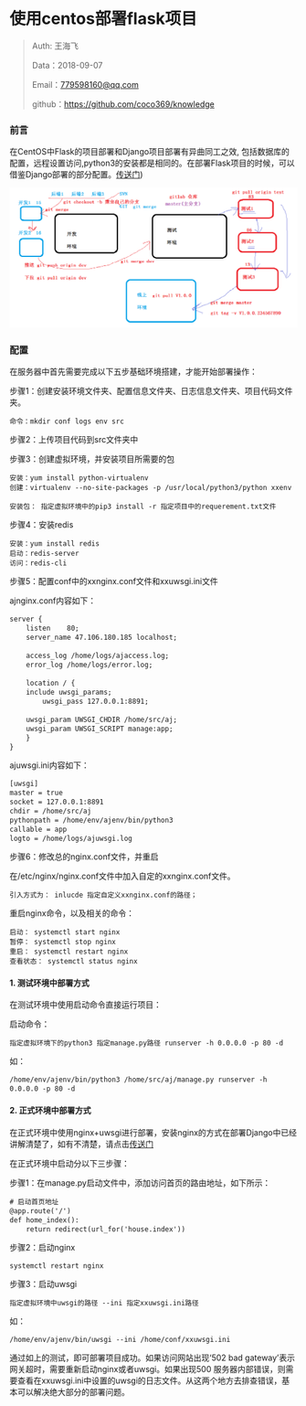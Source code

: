 
# 使用centos部署flask项目

>Auth: 王海飞
>
>Data：2018-09-07
>
>Email：779598160@qq.com
>
>github：https://github.com/coco369/knowledge

### 前言

在CentOS中Flask的项目部署和Django项目部署有异曲同工之效, 包括数据库的配置，远程设置访问,python3的安装都是相同的。在部署Flask项目的时候，可以借鉴Django部署的部分配置。[传送门](centos部署.md))


![环境与分支](flask/images/环境与分支.png)

### 配置

在服务器中首先需要完成以下五步基础环境搭建，才能开始部署操作：

步骤1：创建安装环境文件夹、配置信息文件夹、日志信息文件夹、项目代码文件夹。
	
	命令：mkdir conf logs env src
步骤2：上传项目代码到src文件夹中

步骤3：创建虚拟环境，并安装项目所需要的包
	
	安装：yum install python-virtualenv
	创建：virtualenv --no-site-packages -p /usr/local/python3/python xxenv

	安装包： 指定虚拟环境中的pip3 install -r 指定项目中的requerement.txt文件	

步骤4：安装redis

	安装：yum install redis
	启动：redis-server
	访问：redis-cli

步骤5：配置conf中的xxnginx.conf文件和xxuwsgi.ini文件
	
ajnginx.conf内容如下：

	server {
	    listen    80;
	    server_name 47.106.180.185 localhost;

	    access_log /home/logs/ajaccess.log;
	    error_log /home/logs/error.log;

	    location / {
		include uwsgi_params;
	        uwsgi_pass 127.0.0.1:8891;

		uwsgi_param UWSGI_CHDIR /home/src/aj;
		uwsgi_param UWSGI_SCRIPT manage:app;
	    }    
	}

ajuwsgi.ini内容如下：

	[uwsgi]
	master = true
	socket = 127.0.0.1:8891
	chdir = /home/src/aj
	pythonpath = /home/env/ajenv/bin/python3
	callable = app
	logto = /home/logs/ajuwsgi.log

步骤6：修改总的nginx.conf文件，并重启

在/etc/nginx/nginx.conf文件中加入自定的xxnginx.conf文件。

	引入方式为： inlucde 指定自定义xxnginx.conf的路径；
重启nginx命令，以及相关的命令：

	启动： systemctl start nginx
	暂停： systemctl stop nginx
	重启： systemctl restart nginx
	查看状态： systemctl status nginx

#### 1. 测试环境中部署方式

在测试环境中使用启动命令直接运行项目：

启动命令：

	指定虚拟环境下的python3 指定manage.py路径 runserver -h 0.0.0.0 -p 80 -d

如：

	/home/env/ajenv/bin/python3 /home/src/aj/manage.py runserver -h 0.0.0.0 -p 80 -d

#### 2. 正式环境中部署方式

在正式环境中使用nginx+uwsgi进行部署，安装nginx的方式在部署Django中已经讲解清楚了，如有不清楚，请点击[传送门](centos部署.md)

在正式环境中启动分以下三步骤：

步骤1：在manage.py启动文件中，添加访问首页的路由地址，如下所示：

	# 启动首页地址
	@app.route('/')
	def home_index():
		return redirect(url_for('house.index'))

步骤2：启动nginx

	systemctl restart nginx

步骤3：启动uwsgi

	指定虚拟环境中uwsgi的路径 --ini 指定xxuwsgi.ini路径

如：
	
	/home/env/ajenv/bin/uwsgi --ini /home/conf/xxuwsgi.ini

通过如上的测试，即可部署项目成功。如果访问网站出现‘502 bad gateway’表示网关超时，需要重新启动nginx或者uwsgi。如果出现500 服务器内部错误，则需要查看在xxuwsgi.ini中设置的uwsgi的日志文件。从这两个地方去排查错误，基本可以解决绝大部分的部署问题。